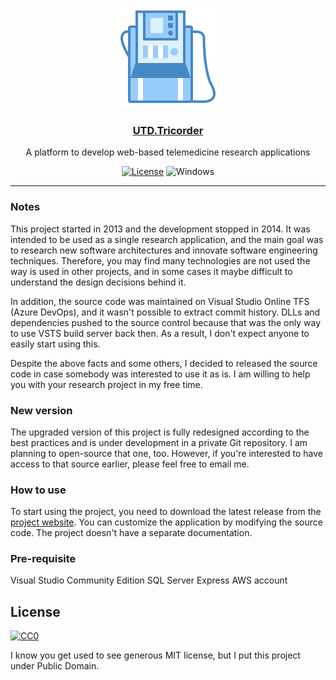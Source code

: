 <p align="center">
    <a href="https://mohghaderi.github.io/utd.tricorder.docs/"><img src="/static/utd-tricorder-icon.svg" width="160" alt="Tricorder Icon" /></a>
</p>
<h3 align="center"><a href="https://mohghaderi.github.io/utd.tricorder.docs/">UTD.Tricorder</a></h3>
<p align="center">A platform to develop web-based telemedicine research applications
    <p>
        <p align="center">
            <a href=""><img src="https://badgen.net/badge/license/public domain/f2a" alt="License"></a>
            <img src="https://badgen.net/badge//windows?icon=windows" alt="Windows">
        </p>
    </p>
</p>

---

### Notes

This project started in 2013 and the development stopped in 2014.
It was intended to be used as a single research application, and 
the main goal was to research new software architectures and innovate software engineering techniques.
Therefore, you may find many technologies are not used the way is used in other projects, 
and in some cases it maybe difficult to understand the design decisions behind it.

In addition, the source code was maintained on Visual Studio Online TFS (Azure DevOps), and it wasn't possible to extract commit history.
DLLs and dependencies pushed to the source control because that was the only way to use VSTS build server back then. 
As a result, I don't expect anyone to easily start using this.

Despite the above facts and some others, I decided to released the source code in case somebody was interested to use it as is.
I am willing to help you with your research project in my free time.

### New version
The upgraded version of this project is fully redesigned according to the best practices and is under development in a private Git repository.
I am planning to open-source that one, too. However, if you're interested to have access to that source earlier, please feel free to email me.

### How to use

To start using the project, you need to download the latest release from the [project website](https://mohghaderi.github.io/utd.tricorder.docs/).
You can customize the application by modifying the source code. The project doesn't have a separate documentation.

### Pre-requisite
Visual Studio Community Edition
SQL Server Express
AWS account

## License
[![CC0](http://mirrors.creativecommons.org/presskit/buttons/88x31/svg/cc-zero.svg)](https://creativecommons.org/publicdomain/zero/1.0/)

I know you get used to see generous MIT license, but I put this project under Public Domain.
